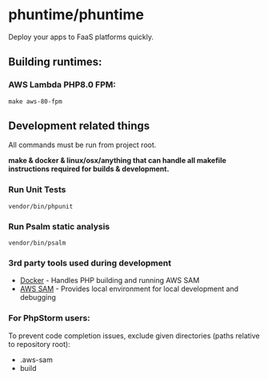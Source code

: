 # phuntime/phuntime

Deploy your apps to FaaS platforms quickly.

## Building runtimes:

### AWS Lambda PHP8.0 FPM:

`make aws-80-fpm`



## Development related things

All commands must be run from project root.

**make & docker & linux/osx/anything that can handle all makefile instructions required for builds & development.**

### Run Unit Tests

``vendor/bin/phpunit``

### Run Psalm static analysis

``vendor/bin/psalm``

### 3rd party tools used during development

- [Docker](https://www.docker.com/) - Handles PHP building and running AWS SAM
- [AWS SAM](https://docs.aws.amazon.com/serverless-application-model/latest/developerguide/what-is-sam.html) - 
Provides local environment for local development and debugging

### For PhpStorm users:

To prevent code completion issues, exclude given directories (paths relative to repository root):
- .aws-sam
- build




